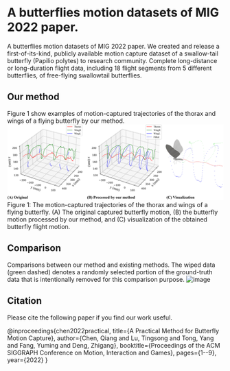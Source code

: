 # A butterflies motion datasets of MIG 2022 paper. 
A butterflies motion datasets of MIG 2022 paper.
We created and release a first-of-its-kind, publicly available motion capture dataset of a swallow-tail butterfly (Papilio polytes) to research community. Complete long-distance or long-duration flight data, including 18 flight segments from 5 different butterflies, of free-flying swallowtail butterflies.


## Our method
Figure 1 show examples of motion-captured trajectories of the thorax and wings of a flying butterfly by our method.
![image](https://github.com/ButterflyDataset/butterflymotiondatasets/blob/main/visualization/teaser_01.png)
Figure 1: The motion-captured trajectories of the thorax and wings of a flying butterfly. (A) The original captured butterfly
motion, (B) the butterfly motion processed by our method, and (C) visualization of the obtained butterfly flight motion.


## Comparison
Comparisons between our method and existing methods. The wiped data (green dashed) denotes a randomly selected portion of the ground-truth data that is intentionally removed for this comparison purpose.
![image](https://github.com/ButterflyDataset/butterflymotiondatasets/blob/main/visualization/Comparisons.gif)



## Citation

Please cite the following paper if you find our work useful.

@inproceedings{chen2022practical,
  title={A Practical Method for Butterfly Motion Capture},
  author={Chen, Qiang and Lu, Tingsong and Tong, Yang and Fang, Yuming and Deng, Zhigang},
  booktitle={Proceedings of the ACM SIGGRAPH Conference on Motion, Interaction and Games},
  pages={1--9},
  year={2022}
}
